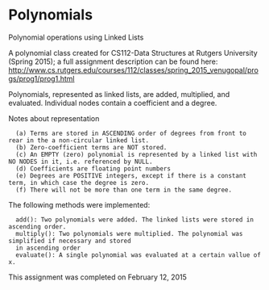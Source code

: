 # Polynomials
Polynomial operations using Linked Lists

A polynomial class created for CS112-Data Structures at Rutgers University (Spring 2015); a full assignment description can be found here:
http://www.cs.rutgers.edu/courses/112/classes/spring_2015_venugopal/progs/prog1/prog1.html


Polynomials, represented as linked lists, are added, multiplied, and evaluated. Individual nodes contain a coefficient and a degree.

Notes about representation

            
      (a) Terms are stored in ASCENDING order of degrees from front to rear in the a non-circular linked list.
      (b) Zero-coefficient terms are NOT stored.
      (c) An EMPTY (zero) polynomial is represented by a linked list with NO NODES in it, i.e. referenced by NULL.
      (d) Coefficients are floating point numbers
      (e) Degrees are POSITIVE integers, except if there is a constant term, in which case the degree is zero.
      (f) There will not be more than one term in the same degree.

The following methods were implemented:

      add(): Two polynomials were added. The linked lists were stored in ascending order.
      multiply(): Two polynomials were multiplied. The polynomial was simplified if necessary and stored 
      in ascending order
      evaluate(): A single polynomial was evaluated at a certain vallue of x.
      
      
This assignment was completed on February 12, 2015
